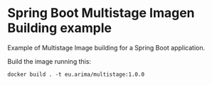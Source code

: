 # Spring Boot Multistage Imagen Building example

Example of Multistage Image building for a Spring Boot application. 

Build the image running this:

```
docker build . -t eu.arima/multistage:1.0.0
```
